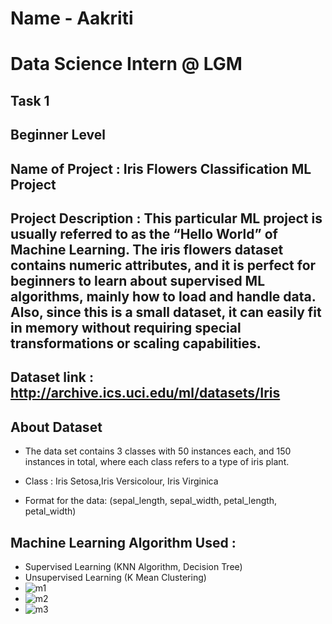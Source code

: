 
# Name - Aakriti
# Data Science Intern @ LGM

## Task 1
## Beginner Level 
## Name of Project : Iris Flowers Classification ML Project
## Project Description : This particular ML project is usually referred to as the “Hello World” of Machine Learning. The iris flowers dataset contains numeric attributes, and it is perfect for beginners to learn about supervised ML algorithms, mainly how to load and handle data. Also, since this is a small dataset, it can easily fit in memory without requiring special transformations or scaling capabilities.

## Dataset link : http://archive.ics.uci.edu/ml/datasets/Iris

## About Dataset 
- The data set contains 3 classes with 50 instances each, and 150 instances in total, where each class refers to a type of iris plant.

- Class : Iris Setosa,Iris Versicolour, Iris Virginica

- Format for the data: (sepal_length, sepal_width, petal_length, petal_width)

## Machine Learning Algorithm Used :
- Supervised Learning (KNN Algorithm, Decision Tree)
- Unsupervised Learning (K Mean Clustering)
- ![m1](https://user-images.githubusercontent.com/70642412/130045146-bc62a9a0-6c4b-43ff-904a-21b386ed4a1a.PNG)
- ![m2](https://user-images.githubusercontent.com/70642412/130045227-21b2319a-dca5-4b35-9443-3e345dd354f9.PNG)
- ![m3](https://user-images.githubusercontent.com/70642412/130045249-4a484e19-c748-4c2b-9bde-1728d9b0ddfc.PNG)



